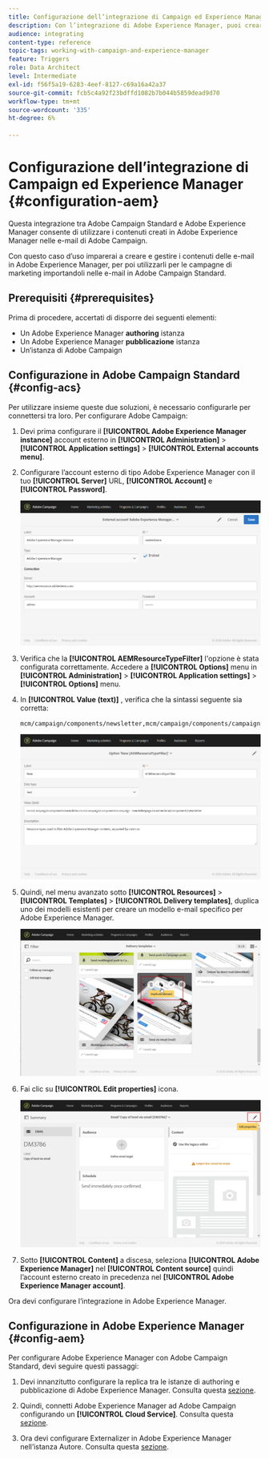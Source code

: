 ```yaml
---
title: Configurazione dell’integrazione di Campaign ed Experience Manager
description: Con l’integrazione di Adobe Experience Manager, puoi creare contenuti direttamente nell’AEM e utilizzarli successivamente in Adobe Campaign.
audience: integrating
content-type: reference
topic-tags: working-with-campaign-and-experience-manager
feature: Triggers
role: Data Architect
level: Intermediate
exl-id: f56f5a19-6283-4eef-8127-c69a16a42a37
source-git-commit: fcb5c4a92f23bdffd1082b7b044b5859dead9d70
workflow-type: tm+mt
source-wordcount: '335'
ht-degree: 6%

---
```


# Configurazione dell’integrazione di Campaign ed Experience Manager {#configuration-aem}

Questa integrazione tra Adobe Campaign Standard e Adobe Experience Manager consente di utilizzare i contenuti creati in Adobe Experience Manager nelle e-mail di Adobe Campaign.

Con questo caso d’uso imparerai a creare e gestire i contenuti delle e-mail in Adobe Experience Manager, per poi utilizzarli per le campagne di marketing importandoli nelle e-mail in Adobe Campaign Standard.

## Prerequisiti {#prerequisites}

Prima di procedere, accertati di disporre dei seguenti elementi:

* Un Adobe Experience Manager **authoring** istanza
* Un Adobe Experience Manager **pubblicazione** istanza
* Un’istanza di Adobe Campaign

## Configurazione in Adobe Campaign Standard {#config-acs}

Per utilizzare insieme queste due soluzioni, è necessario configurarle per connettersi tra loro.
Per configurare Adobe Campaign:

1. Devi prima configurare il **[!UICONTROL Adobe Experience Manager instance]** account esterno in **[!UICONTROL Administration]** > **[!UICONTROL Application settings]** > **[!UICONTROL External accounts menu]**.

1. Configurare l’account esterno di tipo Adobe Experience Manager con il tuo **[!UICONTROL Server]** URL, **[!UICONTROL Account]** e **[!UICONTROL Password]**.

   ![](assets/aem_1.png)

1. Verifica che la **[!UICONTROL AEMResourceTypeFilter]** l&#39;opzione è stata configurata correttamente. Accedere a **[!UICONTROL Options]** menu in **[!UICONTROL Administration]** > **[!UICONTROL Application settings]** > **[!UICONTROL Options]** menu.

1. In **[!UICONTROL Value (text)]** , verifica che la sintassi seguente sia corretta:

   ```
   mcm/campaign/components/newsletter,mcm/campaign/components/campaign_newsletterpage,mcm/neolane/components/newsletter
   ```

   ![](assets/aem_2.png)

1. Quindi, nel menu avanzato sotto **[!UICONTROL Resources]** > **[!UICONTROL Templates]** > **[!UICONTROL Delivery templates]**, duplica uno dei modelli esistenti per creare un modello e-mail specifico per Adobe Experience Manager.

   ![](assets/aem_3.png)

1. Fai clic su **[!UICONTROL Edit properties]** icona.

   ![](assets/aem_4.png)

1. Sotto **[!UICONTROL Content]** a discesa, seleziona **[!UICONTROL Adobe Experience Manager]** nel **[!UICONTROL Content source]** quindi l’account esterno creato in precedenza nel **[!UICONTROL Adobe Experience Manager account]**.

Ora devi configurare l’integrazione in Adobe Experience Manager.

## Configurazione in Adobe Experience Manager {#config-aem}

Per configurare Adobe Experience Manager con Adobe Campaign Standard, devi seguire questi passaggi:

1. Devi innanzitutto configurare la replica tra le istanze di authoring e pubblicazione di Adobe Experience Manager. Consulta questa [sezione](https://experienceleague.adobe.com/docs/experience-manager-65/administering/integration/campaignstandard.html#configuring-adobe-experience-manager).

1. Quindi, connetti Adobe Experience Manager ad Adobe Campaign configurando un **[!UICONTROL Cloud Service]**. Consulta questa [sezione](https://experienceleague.adobe.com/docs/experience-manager-65/administering/integration/campaignstandard.html#connecting-aem-to-adobe-campaign).

1. Ora devi configurare Externalizer in Adobe Experience Manager nell’istanza Autore. Consulta questa [sezione](https://experienceleague.adobe.com/docs/experience-manager-65/administering/integration/campaignstandard.html#configuring-the-externalizer).
